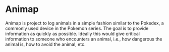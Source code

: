 # Animap

Animap is project to log animals in a simple fashion similar to the Pokedex, a commonly used device in the Pokemon series. The goal is to provide information as quickly as possible. Ideally this would give critical information to someone who encounters an animal, i.e., how dangerous the animal is, how to avoid the animal, etc.

